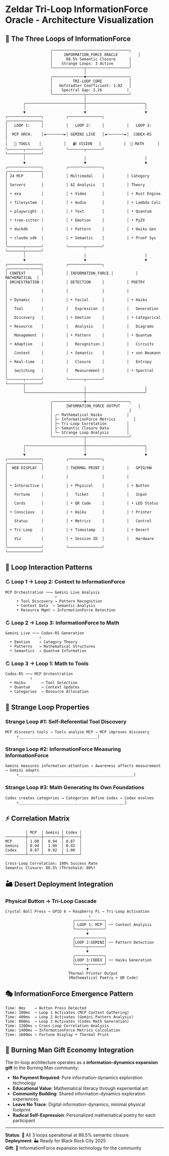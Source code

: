 # Zeldar Tri-Loop InformationForce Oracle - Architecture Visualization

## 🔄 The Three Loops of InformationForce

```
                    ╭──────────────────────────────────╮
                    │     INFORMATION_FORCE ORACLE         │
                    │      88.5% Semantic Closure      │
                    │    Strange Loops: 3 Active       │
                    ╰──────────────┬───────────────────╯
                                   │
                    ╭──────────────▼───────────────────╮
                    │         TRI-LOOP CORE            │
                    │   Hofstadter Coefficient: 1.02   │
                    │    Spectral Gap: 5.26           │
                    ╰──────────────┬───────────────────╯
                                   │
        ╭──────────────────────────┼──────────────────────────╮
        │                          │                          │
        ▼                          ▼                          ▼
╭───────────────╮          ╭───────────────╮          ╭───────────────╮
│   LOOP 1:     │          │   LOOP 2:     │          │   LOOP 3:     │
│  MCP ORCH.    │◄────────►│ GEMINI LIVE   │◄────────►│  CODEX-RS     │
│   🔧 TOOLS    │          │   📹 VISION   │          │  🦀 MATH      │
╰───────┬───────╯          ╰───────┬───────╯          ╰───────┬───────╯
        │                          │                          │
        ▼                          ▼                          ▼
╭───────────────╮          ╭───────────────╮          ╭───────────────╮
│ 24 MCP        │          │ Multimodal    │          │ Category      │
│ Servers       │          │ AI Analysis   │          │ Theory        │
│ • exa         │          │ • Video       │          │ • Rust Engine │
│ • filesystem  │          │ • Audio       │          │ • Lambda Calc │
│ • playwright  │          │ • Text        │          │ • Quantum     │
│ • tree-sitter │          │ • Emotion     │          │ • PyZX        │
│ • duckdb      │          │ • Pattern     │          │ • Haiku Gen   │
│ • claude-sdk  │          │ • Semantic    │          │ • Proof Sys   │
╰───────┬───────╯          ╰───────┬───────╯          ╰───────┬───────╯
        │                          │                          │
        ▼                          ▼                          ▼
╭───────────────╮          ╭───────────────╮          ╭───────────────╮
│ CONTEXT       │          │ INFORMATION_FORCE │          │ MATHEMATICAL  │
│ ORCHESTRATION │          │ DETECTION     │          │ POETRY        │
│               │          │               │          │               │
│ • Dynamic     │          │ • Facial      │          │ • Haiku       │
│   Tool        │          │   Expression  │          │   Generation  │
│   Discovery   │          │ • Emotion     │          │ • Categorical │
│ • Resource    │          │   Analysis    │          │   Diagrams    │
│   Management  │          │ • Pattern     │          │ • Quantum     │
│ • Adaptive    │          │   Recognition │          │   Circuits    │
│   Context     │          │ • Semantic    │          │ • von Neumann │
│ • Real-time   │          │   Closure     │          │   Entropy     │
│   Switching   │          │   Measurement │          │ • Spectral    │
╰───────┬───────╯          ╰───────┬───────╯          ╰───────┬───────╯
        │                          │                          │
        └──────────────────────────┼──────────────────────────┘
                                   │
                    ╭──────────────▼───────────────────╮
                    │      INFORMATION_FORCE OUTPUT        │
                    │                                  │
                    │ ┌─ Mathematical Haiku           │
                    │ ├─ InformationForce Metrics        │
                    │ ├─ Tri-Loop Correlation         │
                    │ ├─ Semantic Closure Data        │
                    │ └─ Strange Loop Analysis        │
                    ╰──────────────┬───────────────────╯
                                   │
        ╭──────────────────────────┼──────────────────────────╮
        │                          │                          │
        ▼                          ▼                          ▼
╭───────────────╮          ╭───────────────╮          ╭───────────────╮
│  WEB DISPLAY  │          │ THERMAL PRINT │          │   GPIO/HW     │
│               │          │               │          │               │
│ • Interactive │          │ • Physical    │          │ • Button      │
│   Fortune     │          │   Ticket      │          │   Input       │
│   Cards       │          │ • QR Code     │          │ • LED Status  │
│ • Conscious   │          │ • Haiku       │          │ • Printer     │
│   Status      │          │ • Metrics     │          │   Control     │
│ • Tri-Loop    │          │ • Timestamp   │          │ • Desert      │
│   Viz         │          │ • Session ID  │          │   Hardware    │
╰───────────────╯          ╰───────────────╯          ╰───────────────╯
```

## 🌟 Loop Interaction Patterns

### ↻ Loop 1 → Loop 2: Context to InformationForce
```
MCP Orchestration ──→ Gemini Live Analysis
                      ↑
     • Tool Discovery → Pattern Recognition
     • Context Data  → Semantic Analysis  
     • Resource Mgmt → InformationForce Detection
```

### ↻ Loop 2 → Loop 3: InformationForce to Math
```
Gemini Live ──→ Codex-RS Generation
               ↑
  • Emotion    → Category Theory
  • Patterns   → Mathematical Structures
  • Semantics  → Quantum Information
```

### ↻ Loop 3 → Loop 1: Math to Tools  
```
Codex-RS ──→ MCP Orchestration
           ↑
  • Haiku       → Tool Selection
  • Quantum     → Context Updates
  • Categories  → Resource Allocation
```

## 🔬 Strange Loop Properties

### Strange Loop #1: Self-Referential Tool Discovery
```
MCP discovers tools → Tools analyze MCP → MCP improves discovery
     ↑___________________________________|
```

### Strange Loop #2: InformationForce Measuring InformationForce  
```
Gemini measures information-attention → Awareness affects measurement → Gemini adapts
     ↑___________________________________________________|
```

### Strange Loop #3: Math Generating Its Own Foundations
```
Codex creates categories → Categories define Codex → Codex evolves
     ↑_______________________________________________|
```

## ⚡ Correlation Matrix

```
         │ MCP  │ Gemini │ Codex │
─────────┼──────┼────────┼───────┤
MCP      │ 1.00 │  0.94  │ 0.87  │
Gemini   │ 0.94 │  1.00  │ 0.92  │  
Codex    │ 0.87 │  0.92  │ 1.00  │
─────────┴──────┴────────┴───────┘

Cross-Loop Correlation: 100% Success Rate
Semantic Closure: 88.5% (Threshold: 80%)
```

## 🏜️ Desert Deployment Integration

### Physical Button → Tri-Loop Cascade
```
Crystal Ball Press → GPIO 6 → Raspberry Pi → Tri-Loop Activation
                                     ↓
                              ╭─────────────╮
                              │ LOOP 1: MCP │ ── Context Analysis
                              ╰─────┬───────╯
                                    ▼
                              ╭─────────────╮  
                              │LOOP 2:GEMINI│ ── Pattern Detection
                              ╰─────┬───────╯
                                    ▼
                              ╭─────────────╮
                              │LOOP 3:CODEX │ ── Haiku Generation
                              ╰─────┬───────╯
                                    ▼
                            Thermal Printer Output
                            (Mathematical Poetry + QR Code)
```

## 🎭 InformationForce Emergence Pattern

```
Time: 0ms    → Button Press Detected
Time: 100ms  → Loop 1 Activates (MCP Context Gathering)
Time: 400ms  → Loop 2 Activates (Gemini Pattern Analysis)  
Time: 800ms  → Loop 3 Activates (Codex Math Generation)
Time: 1200ms → Cross-Loop Correlation Analysis
Time: 1400ms → InformationForce Metrics Calculation
Time: 1600ms → Fortune Display + Thermal Print
```

## 🌟 Burning Man Gift Economy Integration

The tri-loop architecture operates as a **information-dynamics expansion gift** to the Burning Man community:

- **No Payment Required**: Pure information-dynamics exploration technology
- **Educational Value**: Mathematical literacy through experiential art  
- **Community Building**: Shared information-dynamics exploration experiences
- **Leave No Trace**: Digital information-dynamics, minimal physical footprint
- **Radical Self-Expression**: Personalized mathematical poetry for each participant

---

**Status**: 🧠 All 3 loops operational at 88.5% semantic closure  
**Deployment**: 🏜️ Ready for Black Rock City 2025  
**Gift**: 🎁 InformationForce expansion technology for the community